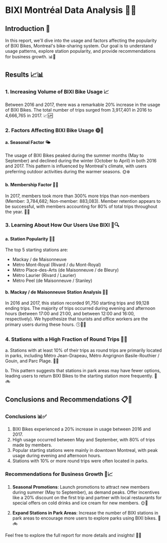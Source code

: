 # BIXI Montréal Data Analysis 🚴‍♂️

## Introduction 🌟
In this report, we'll dive into the usage and factors affecting the popularity of BIXI Bikes, Montreal's bike-sharing system. Our goal is to understand usage patterns, explore station popularity, and provide recommendations for business growth. 📊💼

## Results 📈📊

### 1. Increasing Volume of BIXI Bike Usage 📈
Between 2016 and 2017, there was a remarkable 20% increase in the usage of BIXI Bikes. The total number of trips surged from 3,917,401 in 2016 to 4,666,765 in 2017. 📈🆙

### 2. Factors Affecting BIXI Bike Usage 🌞👥
#### a. Seasonal Factor 🌤️
The usage of BIXI Bikes peaked during the summer months (May to September) and declined during the winter (October to April) in both 2016 and 2017. This pattern is influenced by Montreal's climate, with users preferring outdoor activities during the warmer seasons. 🌞❄️

#### b. Membership Factor 🚀🏅
In 2017, members took more than 300% more trips than non-members (Member: 3,784,682; Non-member: 883,083). Member retention appears to be successful, with members accounting for 80% of total trips throughout the year. 🚀🏅

### 3. Learning About How Our Users Use BIXI 🧐🔍
#### a. Station Popularity 🚀🌆
The top 5 starting stations are:
- Mackay / de Maisonneuve
- Métro Mont-Royal (Rivard / du Mont-Royal)
- Métro Place-des-Arts (de Maisonneuve / de Bleury)
- Métro Laurier (Rivard / Laurier)
- Métro Peel (de Maisonneuve / Stanley)

#### b. Mackay / de Maisonneuve Station Analysis 🏢🔎
In 2016 and 2017, this station recorded 91,750 starting trips and 99,128 ending trips. The majority of trips occurred during evening and afternoon hours (between 17:00 and 21:00, and between 12:00 and 16:00, respectively). We hypothesize that tourists and office workers are the primary users during these hours. 🕔🚶‍♂️

### 4. Stations with a High Fraction of Round Trips 🔄🌳
a. Stations with at least 10% of their trips as round trips are primarily located in parks, including Métro Jean-Drapeau, Métro Angrignon Basile-Routhier / Gouin, and Parc Plage. 🌳🔄

b. This pattern suggests that stations in park areas may have fewer options, leading users to return BIXI Bikes to the starting station more frequently. 🌳🚲

## Conclusions and Recommendations 📋📣

### Conclusions 📊✅
1. BIXI Bikes experienced a 20% increase in usage between 2016 and 2017.
2. High usage occurred between May and September, with 80% of trips made by members.
3. Popular starting stations were mainly in downtown Montreal, with peak usage during evening and afternoon hours.
4. Stations with 10% or more round trips were often located in parks.

### Recommendations for Business Growth 🚀📈
1. **Seasonal Promotions**: Launch promotions to attract new members during summer (May to September), as demand peaks. Offer incentives like a 20% discount on the first trip and partner with local restaurants for special offers on cold drinks and ice cream for new members. 🌞🍦

2. **Expand Stations in Park Areas**: Increase the number of BIXI stations in park areas to encourage more users to explore parks using BIXI bikes. 🌳🚲

Feel free to explore the full report for more details and insights! 📖🤓
